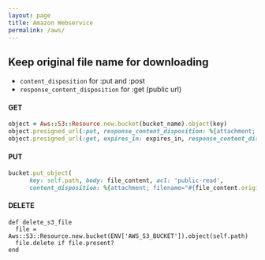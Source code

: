 ```yaml
---
layout: page
title: Amazon Webservice
permalink: /aws/
---
```


## Keep original file name for downloading 
- `content_disposition` for :put and :post
- `response_content_disposition` for :get (public url)
#### GET
```ruby
object = Aws::S3::Resource.new.bucket(bucket_name).object(key)
object.presigned_url(:put, response_content_disposition: %{attachment; filename="#{file_content.original_filename}"})
object.presigned_url(:get, expires_in: expires_in, response_content_disposition: "attachment; filename='#{attachment.name}'")
```
#### PUT
```ruby
bucket.put_object(
      key: self.path, body: file_content, acl: 'public-read',
      content_disposition: %{attachment; filename="#{file_content.original_filename}"})
```
#### DELETE
```
def delete_s3_file
  file = Aws::S3::Resource.new.bucket(ENV['AWS_S3_BUCKET']).object(self.path)
  file.delete if file.present?
end
```